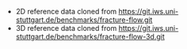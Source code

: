 + 2D reference data cloned from https://git.iws.uni-stuttgart.de/benchmarks/fracture-flow.git
+ 3D reference data cloned from https://git.iws.uni-stuttgart.de/benchmarks/fracture-flow-3d.git
